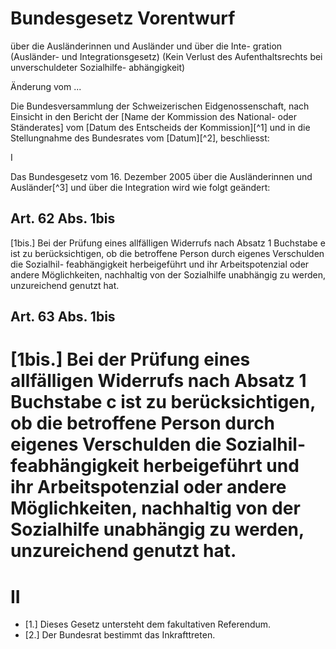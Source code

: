 # Bundesgesetz                                                                Vorentwurf
über die Ausländerinnen und Ausländer und über die Inte-
gration
(Ausländer- und Integrationsgesetz)
(Kein Verlust des Aufenthaltsrechts bei unverschuldeter Sozialhilfe-
abhängigkeit)

Änderung vom ...

Die Bundesversammlung der Schweizerischen Eidgenossenschaft,
nach Einsicht in den Bericht der [Name der Kommission des National- oder
Ständerates] vom [Datum des Entscheids der Kommission][^1]
und in die Stellungnahme des Bundesrates vom [Datum][^2],
beschliesst:

I

Das Bundesgesetz vom 16. Dezember 2005 über die Ausländerinnen und Ausländer[^3]
und über die Integration wird wie folgt geändert:

## Art. 62 Abs. 1bis

[1bis.] Bei der Prüfung eines allfälligen Widerrufs nach Absatz 1 Buchstabe e ist zu
berücksichtigen, ob die betroffene Person durch eigenes Verschulden die Sozialhil-
feabhängigkeit herbeigeführt und ihr Arbeitspotenzial oder andere Möglichkeiten,
nachhaltig von der Sozialhilfe unabhängig zu werden, unzureichend genutzt hat.

## Art. 63 Abs. 1bis

[1bis.] Bei der Prüfung eines allfälligen Widerrufs nach Absatz 1 Buchstabe c ist zu
berücksichtigen, ob die betroffene Person durch eigenes Verschulden die Sozialhil-
feabhängigkeit herbeigeführt und ihr Arbeitspotenzial oder andere Möglichkeiten,
nachhaltig von der Sozialhilfe unabhängig zu werden, unzureichend genutzt hat.
=================
# II

- [1.] Dieses Gesetz untersteht dem fakultativen Referendum.
- [2.] Der Bundesrat bestimmt das Inkrafttreten.
